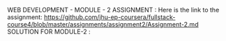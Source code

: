 WEB DEVELOPMENT -
MODULE - 2 ASSIGNMENT :
Here is the link to the assignment: 
https://github.com/jhu-ep-coursera/fullstack-course4/blob/master/assignments/assignment2/Assignment-2.md
SOLUTION FOR MODULE-2 : 
